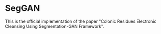 # SegGAN
This is the official implementation of the paper "Colonic Residues Electronic Cleansing Using Segmentation-GAN Framework".
